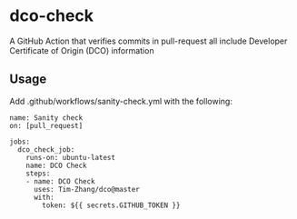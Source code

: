 # dco-check

A GitHub Action that verifies commits in pull-request all include Developer Certificate of Origin (DCO) information

## Usage
Add .github/workflows/sanity-check.yml with the following:

```
name: Sanity check
on: [pull_request]

jobs:
  dco_check_job:
    runs-on: ubuntu-latest
    name: DCO Check
    steps:
    - name: DCO Check
      uses: Tim-Zhang/dco@master
      with:
        token: ${{ secrets.GITHUB_TOKEN }}

```
